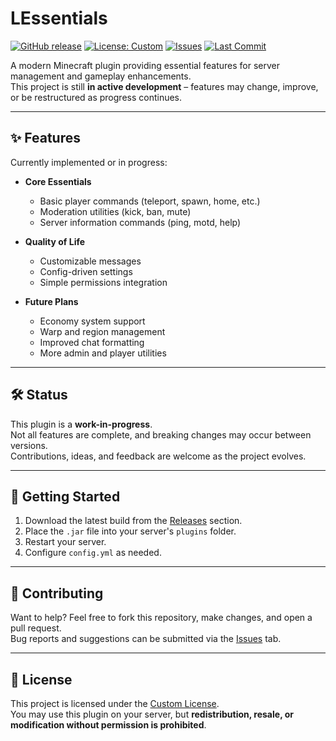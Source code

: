 # LEssentials

[![GitHub release](https://img.shields.io/github/v/release/isa3527/LEssentials?style=for-the-badge)](../../releases)
[![License: Custom](https://img.shields.io/badge/License-Custom-blue?style=for-the-badge)](LICENSE)
[![Issues](https://img.shields.io/github/issues/isa3527/LEssentials?style=for-the-badge)](../../issues)
[![Last Commit](https://img.shields.io/github/last-commit/isa3527/LEssentials?style=for-the-badge)](../../commits/main)

A modern Minecraft plugin providing essential features for server management and gameplay enhancements.  
This project is still **in active development** – features may change, improve, or be restructured as progress continues.

---

## ✨ Features

Currently implemented or in progress:

- **Core Essentials**
  - Basic player commands (teleport, spawn, home, etc.)
  - Moderation utilities (kick, ban, mute)
  - Server information commands (ping, motd, help)

- **Quality of Life**
  - Customizable messages
  - Config-driven settings
  - Simple permissions integration

- **Future Plans**
  - Economy system support
  - Warp and region management
  - Improved chat formatting
  - More admin and player utilities

---

## 🛠️ Status

This plugin is a **work-in-progress**.  
Not all features are complete, and breaking changes may occur between versions.  
Contributions, ideas, and feedback are welcome as the project evolves.

---

## 🚀 Getting Started

1. Download the latest build from the [Releases](../../releases) section.  
2. Place the `.jar` file into your server's `plugins` folder.  
3. Restart your server.  
4. Configure `config.yml` as needed.

---

## 🤝 Contributing

Want to help? Feel free to fork this repository, make changes, and open a pull request.  
Bug reports and suggestions can be submitted via the [Issues](../../issues) tab.

---

## 📜 License

This project is licensed under the [Custom License](LICENSE).  
You may use this plugin on your server, but **redistribution, resale, or modification without permission is prohibited**.
